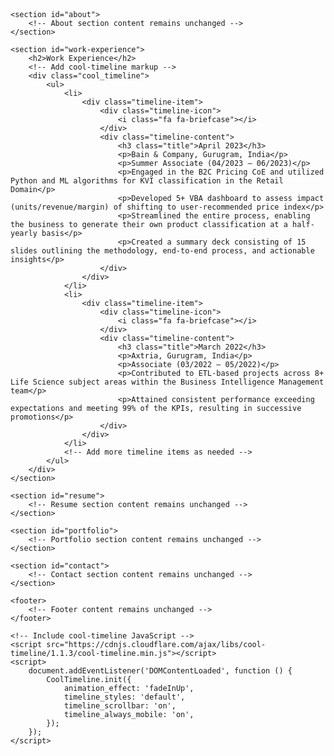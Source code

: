 <!DOCTYPE html>
<html lang="en">
<head>
    <meta charset="UTF-8">
    <meta name="viewport" content="width=device-width, initial-scale=1.0">
    <title>Avinash Gupta - Resume</title>
    <link rel="stylesheet" href="styles.css">
    <!-- Include cool-timeline CSS -->
    <link rel="stylesheet" href="https://cdnjs.cloudflare.com/ajax/libs/cool-timeline/1.1.3/cool-timeline.min.css">
    <style>
        /* Add your custom styles here */
        /* Existing styles remain unchanged */
    </style>
</head>
<body>
    <header>
        <!-- Header content remains unchanged -->
    </header>
    
    <section id="about">
        <!-- About section content remains unchanged -->
    </section>
    
    <section id="work-experience">
        <h2>Work Experience</h2>
        <!-- Add cool-timeline markup -->
        <div class="cool_timeline">
            <ul>
                <li>
                    <div class="timeline-item">
                        <div class="timeline-icon">
                            <i class="fa fa-briefcase"></i>
                        </div>
                        <div class="timeline-content">
                            <h3 class="title">April 2023</h3>
                            <p>Bain & Company, Gurugram, India</p>
                            <p>Summer Associate (04/2023 – 06/2023)</p>
                            <p>Engaged in the B2C Pricing CoE and utilized Python and ML algorithms for KVI classification in the Retail Domain</p>
                            <p>Developed 5+ VBA dashboard to assess impact (units/revenue/margin) of shifting to user-recommended price index</p>
                            <p>Streamlined the entire process, enabling the business to generate their own product classification at a half-yearly basis</p>
                            <p>Created a summary deck consisting of 15 slides outlining the methodology, end-to-end process, and actionable insights</p>
                        </div>
                    </div>
                </li>
                <li>
                    <div class="timeline-item">
                        <div class="timeline-icon">
                            <i class="fa fa-briefcase"></i>
                        </div>
                        <div class="timeline-content">
                            <h3 class="title">March 2022</h3>
                            <p>Axtria, Gurugram, India</p>
                            <p>Associate (03/2022 – 05/2022)</p>
                            <p>Contributed to ETL-based projects across 8+ Life Science subject areas within the Business Intelligence Management team</p>
                            <p>Attained consistent performance exceeding expectations and meeting 99% of the KPIs, resulting in successive promotions</p>
                        </div>
                    </div>
                </li>
                <!-- Add more timeline items as needed -->
            </ul>
        </div>
    </section>
    
    <section id="resume">
        <!-- Resume section content remains unchanged -->
    </section>
    
    <section id="portfolio">
        <!-- Portfolio section content remains unchanged -->
    </section>
    
    <section id="contact">
        <!-- Contact section content remains unchanged -->
    </section>   
    
    <footer>
        <!-- Footer content remains unchanged -->
    </footer>

    <!-- Include cool-timeline JavaScript -->
    <script src="https://cdnjs.cloudflare.com/ajax/libs/cool-timeline/1.1.3/cool-timeline.min.js"></script>
    <script>
        document.addEventListener('DOMContentLoaded', function () {
            CoolTimeline.init({
                animation_effect: 'fadeInUp',
                timeline_styles: 'default',
                timeline_scrollbar: 'on',
                timeline_always_mobile: 'on',
            });
        });
    </script>
</body>
</html>
